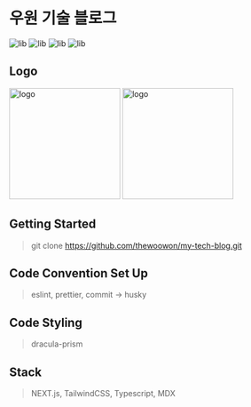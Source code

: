 # 우원 기술 블로그
<p>
  <img alt="lib" src="https://img.shields.io/badge/NEXT-12.2.3-black"/>
  <img alt="lib" src="https://img.shields.io/badge/TailwindCSS-3.2.4-blue"/>
  <img alt="lib" src="https://img.shields.io/badge/Typescript-4.7.4-blue"/>
  <img alt="lib" src="https://img.shields.io/badge/MDX-12.2.4-orange"/>
</p>

## Logo
<img alt="logo" width="200" height="200" src="https://user-images.githubusercontent.com/60413257/203728950-38efbb56-a718-4d87-9697-9aafa26eb700.png"/>

<img alt="logo" width="200" height="200" src="https://github.com/thewoowon/my-tech-blog/assets/60413257/16d6b9f7-caf2-4c36-8e54-ffce65b315b4"/>

## Getting Started
> git clone https://github.com/thewoowon/my-tech-blog.git

## Code Convention Set Up
> eslint, prettier, commit -> husky

## Code Styling
> dracula-prism

## Stack
> NEXT.js, TailwindCSS, Typescript, MDX

